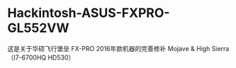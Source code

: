 # Hackintosh-ASUS-FXPRO-GL552VW
这是关于华硕飞行堡垒 FX-PRO 2016年款机器的完善修补 Mojave & High Sierra（I7-6700HQ HD530）
